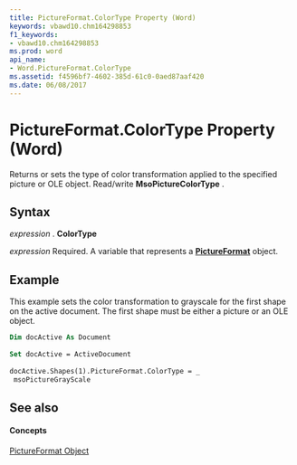 ```yaml
---
title: PictureFormat.ColorType Property (Word)
keywords: vbawd10.chm164298853
f1_keywords:
- vbawd10.chm164298853
ms.prod: word
api_name:
- Word.PictureFormat.ColorType
ms.assetid: f4596bf7-4602-385d-61c0-0aed87aaf420
ms.date: 06/08/2017
---
```



# PictureFormat.ColorType Property (Word)

Returns or sets the type of color transformation applied to the specified picture or OLE object. Read/write  **MsoPictureColorType** .


## Syntax

 _expression_ . **ColorType**

 _expression_ Required. A variable that represents a **[PictureFormat](Word.PictureFormat.md)** object.


## Example

This example sets the color transformation to grayscale for the first shape on the active document. The first shape must be either a picture or an OLE object.


```vb
Dim docActive As Document 
 
Set docActive = ActiveDocument 
 
docActive.Shapes(1).PictureFormat.ColorType = _ 
 msoPictureGrayScale
```


## See also


#### Concepts


[PictureFormat Object](Word.PictureFormat.md)

